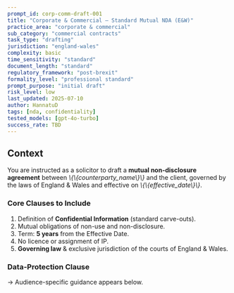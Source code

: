 ```yaml
---
prompt_id: corp-comm-draft-001
title: "Corporate & Commercial – Standard Mutual NDA (E&W)"
practice_area: "corporate & commercial"
sub_category: "commercial contracts"
task_type: "drafting"
jurisdiction: "england-wales"
complexity: basic
time_sensitivity: "standard"
document_length: "standard"
regulatory_framework: "post-brexit"
formality_level: "professional standard"
prompt_purpose: "initial draft"
risk_level: low
last_updated: 2025-07-10
author: HannatuD
tags: [nda, confidentiality]
tested_models: [gpt-4o-turbo]
success_rate: TBD
---
```


## Context 
You are instructed as a solicitor to draft a **mutual non-disclosure agreement** between *\\{\\{counterparty_name\\}\\}* and the client, governed by the laws of England & Wales and effective on *\\{\\{effective_date\\}\\}*.

### Core Clauses to Include
1. Definition of **Confidential Information** (standard carve-outs). 
2. Mutual obligations of non-use and non-disclosure. 
3. Term: **5 years** from the Effective Date. 
4. No licence or assignment of IP. 
5. **Governing law** & exclusive jurisdiction of the courts of England & Wales.

### Data-Protection Clause 
<!-- Shared component pulled in at build time -->

<!-- TODO: pull in GDPR clause once remark‑plugin is set up -->

→ Audience-specific guidance appears below.
